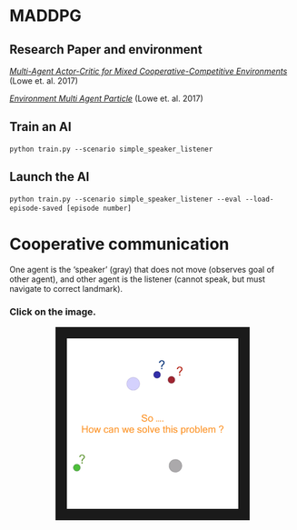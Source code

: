 # MADDPG

## Research Paper and environment

[*Multi-Agent Actor-Critic for Mixed Cooperative-Competitive Environments*](https://arxiv.org/abs/1706.02275) (Lowe et. al. 2017)

[*Environment Multi Agent Particle*](https://github.com/openai/multiagent-particle-envs) (Lowe et. al. 2017)

## Train an AI

```
python train.py --scenario simple_speaker_listener
```

## Launch the AI

```
python train.py --scenario simple_speaker_listener --eval --load-episode-saved [episode number]
```

# Cooperative communication

One agent is the ‘speaker’ (gray) that does not move (observes goal of other agent), and other agent is the listener (cannot speak, but must navigate to correct landmark).

### Click on the image.
<p align="center">
  <a href="https://www.youtube.com/watch?v=qAUf9z0M70M"><img src="imgs/Cooperative communication.png" height="300" border="20" alt="IMAGE ALT TEXT"></a>
</p>
